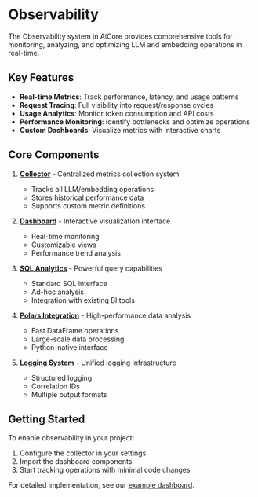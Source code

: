 
# Observability

The Observability system in AiCore provides comprehensive tools for monitoring, analyzing, and optimizing LLM and embedding operations in real-time.

## Key Features

- **Real-time Metrics**: Track performance, latency, and usage patterns
- **Request Tracing**: Full visibility into request/response cycles
- **Usage Analytics**: Monitor token consumption and API costs
- **Performance Monitoring**: Identify bottlenecks and optimize operations
- **Custom Dashboards**: Visualize metrics with interactive charts

## Core Components

1. **[Collector](./collector.md)** - Centralized metrics collection system
   - Tracks all LLM/embedding operations
   - Stores historical performance data
   - Supports custom metric definitions

2. **[Dashboard](./dashboard.md)** - Interactive visualization interface
   - Real-time monitoring
   - Customizable views
   - Performance trend analysis

3. **[SQL Analytics](./sql.md)** - Powerful query capabilities
   - Standard SQL interface
   - Ad-hoc analysis
   - Integration with existing BI tools

4. **[Polars Integration](./polars.md)** - High-performance data analysis
   - Fast DataFrame operations
   - Large-scale data processing
   - Python-native interface

5. **[Logging System](./logger.md)** - Unified logging infrastructure
   - Structured logging
   - Correlation IDs
   - Multiple output formats

## Getting Started

To enable observability in your project:

1. Configure the collector in your settings
2. Import the dashboard components
3. Start tracking operations with minimal code changes

For detailed implementation, see our [example dashboard](../examples/observability_dashboard.md).